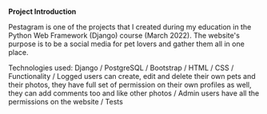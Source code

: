 **Project Introduction**

Pestagram is one of the projects that I created during my education in the Python Web Framework (Django) course (March 2022). The website's purpose is to be a social media for pet lovers and gather them all in one place.

Technologies used: Django / PostgreSQL / Bootstrap / HTML / CSS / Functionality / Logged users can create, edit and delete their own pets and their photos, they have full set of permission on their own profiles as well, they can add comments too and like other photos / Admin users have all the permissions on the website / Tests

